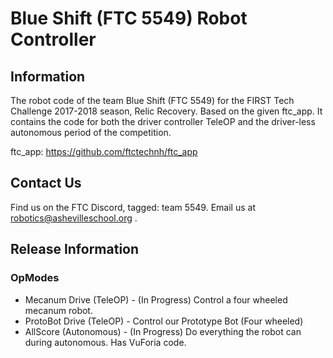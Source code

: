 # Blue Shift (FTC 5549) Robot Controller

## Information
The robot code of the team Blue Shift (FTC 5549) for the FIRST Tech Challenge 2017-2018 season, Relic Recovery. Based on the given ftc_app. It contains the code for both the driver controller TeleOP and the driver-less autonomous period of the competition.

ftc_app: https://github.com/ftctechnh/ftc_app


## Contact Us
Find us on the FTC Discord, tagged: team 5549. Email us at robotics@ashevilleschool.org .


## Release Information

### OpModes
* Mecanum Drive (TeleOP)  -  (In Progress) Control a four wheeled mecanum robot.
* ProtoBot Drive  (TeleOP)  -  Control our Prototype Bot (Four wheeled)
* AllScore (Autonomous)  -  (In Progress) Do everything the robot can during autonomous. Has VuForia code.
